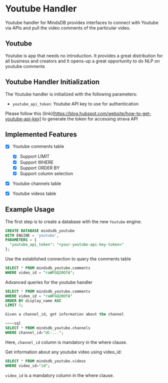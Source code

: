 # Youtube Handler

Youtube handler for MindsDB provides interfaces to connect with Youtube via APIs and pull the video comments of the particular video.

## Youtube
Youtube is app that needs no introduction. It provides a great distribution for all business and creators and It opens-up a great opportunity to do NLP on youtube comments

## Youtube Handler Initialization

The Youtube handler is initialized with the following parameters:

- `youtube_api_token`: Youtube API key to use for authentication 

Please follow this (link)[https://blog.hubspot.com/website/how-to-get-youtube-api-key] to generate the token for accessing strava API

## Implemented Features

- [x] Youtube comments table 
  - [x] Support LIMIT
  - [x] Support WHERE
  - [x] Support ORDER BY
  - [x] Support column selection

- [x] Youtube channels table 

- [x] Youtube videos table 


## Example Usage

The first step is to create a database with the new `Youtube` engine.

~~~~sql
CREATE DATABASE mindsdb_youtube
WITH ENGINE = 'youtube',
PARAMETERS = {
  "youtube_api_token": "<your-youtube-api-key-token>"  
};
~~~~

Use the established connection to query the comments table 

~~~~sql
SELECT * FROM mindsdb_youtube.comments
WHERE video_id = "raWFGQ20OfA";
~~~~

Advanced queries for the youtube handler

~~~~sql
SELECT * FROM mindsdb_youtube.comments
WHERE video_id = "raWFGQ20OfA"
ORDER BY display_name ASC
LIMIT 5;

Given a channel_id, get information about the channel

~~~~sql
SELECT * FROM mindsdb_youtube.channels
WHERE channel_id="UC-...";
~~~~

Here, `channel_id` column is mandatory in the where clause.

Get information about any youtube video using video_id:

~~~~sql
SELECT * FROM mindsdb_youtube.videos
WHERE video_id="id";
~~~~

`video_id` is a mandatory column in the where clause.
